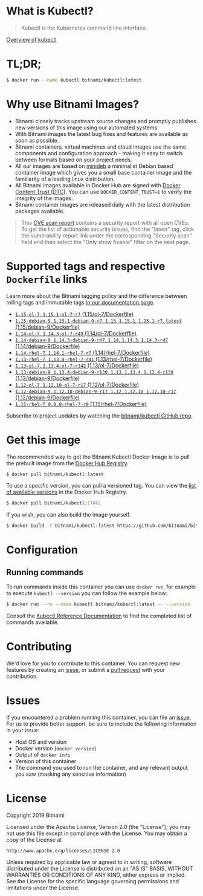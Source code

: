 
# What is Kubectl?

> Kubectl is the Kubernetes command line interface.

[Overview of kubectl](https://kubernetes.io/docs/reference/kubectl/overview/)

# TL;DR;

```bash
$ docker run --name kubectl bitnami/kubectl:latest
```

# Why use Bitnami Images?

* Bitnami closely tracks upstream source changes and promptly publishes new versions of this image using our automated systems.
* With Bitnami images the latest bug fixes and features are available as soon as possible.
* Bitnami containers, virtual machines and cloud images use the same components and configuration approach - making it easy to switch between formats based on your project needs.
* All our images are based on [minideb](https://github.com/bitnami/minideb) a minimalist Debian based container image which gives you a small base container image and the familiarity of a leading linux distribution.
* All Bitnami images available in Docker Hub are signed with [Docker Content Trust (DTC)](https://docs.docker.com/engine/security/trust/content_trust/). You can use `DOCKER_CONTENT_TRUST=1` to verify the integrity of the images.
* Bitnami container images are released daily with the latest distribution packages available.


> This [CVE scan report](https://quay.io/repository/bitnami/kubectl?tab=tags) contains a security report with all open CVEs. To get the list of actionable security issues, find the "latest" tag, click the vulnerability report link under the corresponding "Security scan" field and then select the "Only show fixable" filter on the next page.

# Supported tags and respective `Dockerfile` links

Learn more about the Bitnami tagging policy and the difference between rolling tags and immutable tags [in our documentation page](https://docs.bitnami.com/containers/how-to/understand-rolling-tags-containers/).


* [`1.15-ol-7`, `1.15.1-ol-7-r7` (1.15/ol-7/Dockerfile)](https://github.com/bitnami/bitnami-docker-kubectl/blob/1.15.1-ol-7-r7/1.15/ol-7/Dockerfile)
* [`1.15-debian-9`, `1.15.1-debian-9-r7`, `1.15`, `1.15.1`, `1.15.1-r7`, `latest` (1.15/debian-9/Dockerfile)](https://github.com/bitnami/bitnami-docker-kubectl/blob/1.15.1-debian-9-r7/1.15/debian-9/Dockerfile)
* [`1.14-ol-7`, `1.14.3-ol-7-r49` (1.14/ol-7/Dockerfile)](https://github.com/bitnami/bitnami-docker-kubectl/blob/1.14.3-ol-7-r49/1.14/ol-7/Dockerfile)
* [`1.14-debian-9`, `1.14.3-debian-9-r47`, `1.14`, `1.14.3`, `1.14.3-r47` (1.14/debian-9/Dockerfile)](https://github.com/bitnami/bitnami-docker-kubectl/blob/1.14.3-debian-9-r47/1.14/debian-9/Dockerfile)
* [`1.14-rhel-7`, `1.14.1-rhel-7-r7` (1.14/rhel-7/Dockerfile)](https://github.com/bitnami/bitnami-docker-kubectl/blob/1.14.1-rhel-7-r7/1.14/rhel-7/Dockerfile)
* [`1.13-rhel-7`, `1.13.4-rhel-7-r41` (1.13/rhel-7/Dockerfile)](https://github.com/bitnami/bitnami-docker-kubectl/blob/1.13.4-rhel-7-r41/1.13/rhel-7/Dockerfile)
* [`1.13-ol-7`, `1.13.4-ol-7-r142` (1.13/ol-7/Dockerfile)](https://github.com/bitnami/bitnami-docker-kubectl/blob/1.13.4-ol-7-r142/1.13/ol-7/Dockerfile)
* [`1.13-debian-9`, `1.13.4-debian-9-r130`, `1.13`, `1.13.4`, `1.13.4-r130` (1.13/debian-9/Dockerfile)](https://github.com/bitnami/bitnami-docker-kubectl/blob/1.13.4-debian-9-r130/1.13/debian-9/Dockerfile)
* [`1.12-ol-7`, `1.12.10-ol-7-r17` (1.12/ol-7/Dockerfile)](https://github.com/bitnami/bitnami-docker-kubectl/blob/1.12.10-ol-7-r17/1.12/ol-7/Dockerfile)
* [`1.12-debian-9`, `1.12.10-debian-9-r17`, `1.12`, `1.12.10`, `1.12.10-r17` (1.12/debian-9/Dockerfile)](https://github.com/bitnami/bitnami-docker-kubectl/blob/1.12.10-debian-9-r17/1.12/debian-9/Dockerfile)
* [`1.15-rhel-7`, `0.0.0-rhel-7-r0` (1.15/rhel-7/Dockerfile)](https://github.com/bitnami/bitnami-docker-kubectl/blob/0.0.0-rhel-7-r0/1.15/rhel-7/Dockerfile)

Subscribe to project updates by watching the [bitnami/kubectl GitHub repo](https://github.com/bitnami/bitnami-docker-kubectl).

# Get this image

The recommended way to get the Bitnami Kubectl Docker Image is to pull the prebuilt image from the [Docker Hub Registry](https://hub.docker.com/r/bitnami/kubectl).

```bash
$ docker pull bitnami/kubectl:latest
```

To use a specific version, you can pull a versioned tag. You can view the [list of available versions](https://hub.docker.com/r/bitnami/kubectl/tags/) in the Docker Hub Registry.

```bash
$ docker pull bitnami/kubectl:[TAG]
```

If you wish, you can also build the image yourself.

```bash
$ docker build -t bitnami/kubectl:latest https://github.com/bitnami/bitnami-docker-kubectl.git
```

# Configuration

## Running commands

To run commands inside this container you can use `docker run`, for example to execute `kubectl --version` you can follow the example below:

```bash
$ docker run --rm --name kubectl bitnami/kubectl:latest -- --version
```

Consult the [Kubectl Reference Documentation](https://kubernetes.io/docs/reference/generated/kubectl/kubectl-commands) to find the completed list of commands available.

# Contributing

We'd love for you to contribute to this container. You can request new features by creating an [issue](https://github.com/bitnami/bitnami-docker-kubectl/issues), or submit a [pull request](https://github.com/bitnami/bitnami-docker-kubectl/pulls) with your contribution.

# Issues

If you encountered a problem running this container, you can file an [issue](https://github.com/bitnami/bitnami-docker-kubectl/issues). For us to provide better support, be sure to include the following information in your issue:

- Host OS and version
- Docker version (`docker version`)
- Output of `docker info`
- Version of this container
- The command you used to run the container, and any relevant output you saw (masking any sensitive information)

# License

Copyright 2019 Bitnami

Licensed under the Apache License, Version 2.0 (the "License");
you may not use this file except in compliance with the License.
You may obtain a copy of the License at

    http://www.apache.org/licenses/LICENSE-2.0

Unless required by applicable law or agreed to in writing, software
distributed under the License is distributed on an "AS IS" BASIS,
WITHOUT WARRANTIES OR CONDITIONS OF ANY KIND, either express or implied.
See the License for the specific language governing permissions and
limitations under the License.
